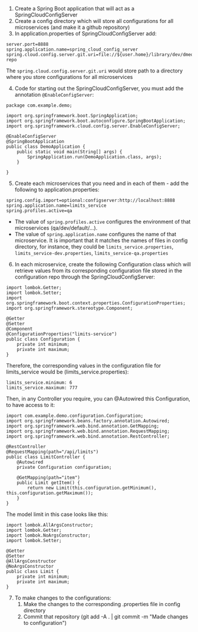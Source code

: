 1. Create a Spring Boot application that will act as a SpringCloudConfigServer
2. Create a config directory which will store all configurations for all microservices (and make it a github repository)
3. In application.properties of SpringCloudConfigServer add:

```
server.port=8888
spring.application.name=spring_cloud_config_server
spring.cloud.config.server.git.uri=file://${user.home}/library/dev/dmeo/applications/microservices/config-repo
```

The `spring.cloud.config.server.git.uri` would store path to a directory where you store configurations for all microservices

4. Code for starting out the SpringCloudConfigServer, you must add the annotation `@EnableConfigServer`:

```
package com.example.demo;

import org.springframework.boot.SpringApplication;
import org.springframework.boot.autoconfigure.SpringBootApplication;
import org.springframework.cloud.config.server.EnableConfigServer;

@EnableConfigServer
@SpringBootApplication
public class DemoApplication {
	public static void main(String[] args) {
		SpringApplication.run(DemoApplication.class, args);
	}

}

```

5. Create each microservices that you need and in each of them - add the following to application.properties:

```
spring.config.import=optional:configserver:http://localhost:8888
spring.application.name=limits_service
spring.profiles.active=qa
```

- The value of `spring.profiles.active` configures the environment of that microservices (qa/dev/default/...).
- The value of `spring.application.name` configures the name of that microservice. It is important that it matches the names of files in config directory, for instance, they could be `limits_service.properties`, `limits_service-dev.properties`, `limits_service-qa.properties`

6. In each microservice, create the following Configuration class which will retrieve values from its corresponding configuration file stored in the configuration repo through the SpringCloudConfigServer:

```
import lombok.Getter;
import lombok.Setter;
import org.springframework.boot.context.properties.ConfigurationProperties;
import org.springframework.stereotype.Component;

@Getter
@Setter
@Component
@ConfigurationProperties("limits-service")
public class Configuration {
    private int minimum;
    private int maximum;
}
```

Therefore, the corresponding values in the configuration file for limits_service would be (limits_service.properties):

```
limits_service.minimum: 6
limits_service.maximum: 777
```

Then, in any Controller you require, you can @Autowired this Configuration, to have access to it:

```
import com.example.demo.configuration.Configuration;
import org.springframework.beans.factory.annotation.Autowired;
import org.springframework.web.bind.annotation.GetMapping;
import org.springframework.web.bind.annotation.RequestMapping;
import org.springframework.web.bind.annotation.RestController;

@RestController
@RequestMapping(path="/api/limits")
public class LimitController {
    @Autowired
    private Configuration configuration;

    @GetMapping(path="item")
    public Limit getItem() {
        return new Limit(this.configuration.getMinimum(), this.configuration.getMaximum());
    }
}
```

The model limit in this case looks like this:

```
import lombok.AllArgsConstructor;
import lombok.Getter;
import lombok.NoArgsConstructor;
import lombok.Setter;

@Getter
@Setter
@AllArgsConstructor
@NoArgsConstructor
public class Limit {
    private int minimum;
    private int maximum;
}
```

7. To make changes to the configurations:
   1. Make the changes to the corresponding .properties file in config directory
   2. Commit that repository (git add -A . | git commit -m "Made changes to configuration")
